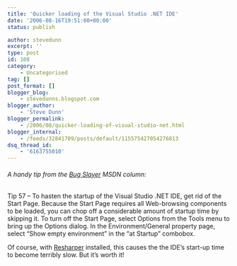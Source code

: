 ```yaml
---
title: 'Quicker loading of the Visual Studio .NET IDE'
date: '2006-08-16T19:51:00+00:00'
status: publish

author: stevedunn
excerpt: ''
type: post
id: 108
category:
    - Uncategorised
tag: []
post_format: []
blogger_blog:
    - stevedunns.blogspot.com
blogger_author:
    - 'Steve Dunn'
blogger_permalink:
    - /2006/08/quicker-loading-of-visual-studio-net.html
blogger_internal:
    - /feeds/32841709/posts/default/115575427054276813
dsq_thread_id:
    - '6163755010'
---
```

###### A handy tip from the [Bug Slayer](http://msdn.microsoft.com/msdnmag/issues/03/11/Bugslayer/) MSDN column: 

Tip 57 – To hasten the startup of the Visual Studio .NET IDE, get rid of the Start Page. Because the Start Page requires all Web-browsing components to be loaded, you can chop off a considerable amount of startup time by skipping it. To turn off the Start Page, select Options from the Tools menu to bring up the Options dialog. In the Environment/General property page, select “Show empty environment” in the “at Startup” combobox.

Of course, with [Resharper](http://www.jetbrains.com/resharper/) installed, this causes the the IDE’s start-up time to become terribly slow. But it’s worth it!